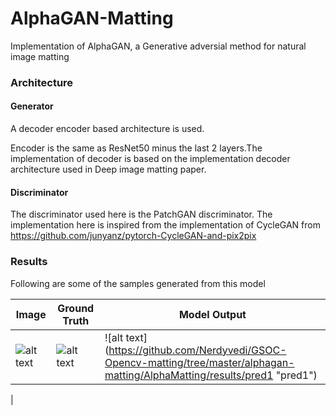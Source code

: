 # AlphaGAN-Matting
Implementation of AlphaGAN, a Generative adversial method for natural image matting

### Architecture ###

#### Generator ####  
A decoder encoder based architecture is used. 

Encoder is the same as ResNet50 minus the last 2 layers.The implementation of decoder is based on the implementation decoder architecture used in Deep image matting paper.

#### Discriminator ####
The discriminator used here is the PatchGAN discriminator. The implementation here is inspired from the implementation of CycleGAN 
from
https://github.com/junyanz/pytorch-CycleGAN-and-pix2pix


### Results ###

Following are some of the samples generated from this model

|     Image     |     Ground Truth      |     Model Output      |
| ------------- | --------------------  | --------------------- |
|![alt text](https://github.com/Nerdyvedi/GSOC-Opencv-matting/tree/master/alphagan-matting/AlphaMatting/results/img1 "img1") | ![alt text](https://github.com/Nerdyvedi/GSOC-Opencv-matting/tree/master/alphagan-matting/AlphaMatting/results/gt1 "gt1") |![alt text] (https://github.com/Nerdyvedi/GSOC-Opencv-matting/tree/master/alphagan-matting/AlphaMatting/results/pred1 "pred1")
|
